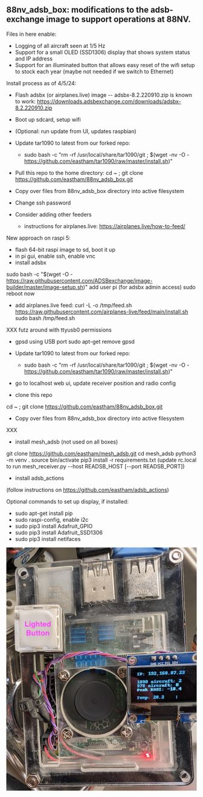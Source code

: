 <h2>88nv_adsb_box: modifications to the adsb-exchange image to support operations at 88NV.</h2>

Files in here enable:
- Logging of all aircraft seen at 1/5 Hz
- Support for a small OLED (SSD1306) display that shows system status and IP address
- Support for an illuminated button that allows easy reset of the wifi setup to stock each year (maybe not needed if we switch to Ethernet)

Install process as of 4/5/24:
- Flash adsbx (or airplanes.live) image -- adsbx-8.2.220910.zip is known to work: https://downloads.adsbexchange.com/downloads/adsbx-8.2.220910.zip
- Boot up sdcard, setup wifi
- (Optional: run update from UI, updates raspbian)
- Update tar1090 to latest from our forked repo:
  - sudo bash -c "rm -rf /usr/local/share/tar1090/git ;  $(wget -nv -O - https://github.com/eastham/tar1090/raw/master/install.sh)"


- Pull this repo to the home directory: cd ~ ; git clone https://github.com/eastham/88nv_adsb_box.git
- Copy over files from 88nv_adsb_box directory into active filesystem 
- Change ssh password
- Consider adding other feeders
  - instructions for airplanes.live: https://airplanes.live/how-to-feed/

New approach on raspi 5:
- flash 64-bit raspi image to sd, boot it up
- in pi gui, enable ssh, enable vnc
- install adsbx

sudo bash -c "$(wget -O - https://raw.githubusercontent.com/ADSBexchange/image-builder/master/image-setup.sh)"
add user pi (for adsbx admin access)
sudo reboot now

- add airplanes.live feed:
curl -L -o /tmp/feed.sh https://raw.githubusercontent.com/airplanes-live/feed/main/install.sh
 sudo bash /tmp/feed.sh 


XXX futz around with ttyusb0 permissions
- gpsd using USB port
sudo apt-get remove gpsd

- Update tar1090 to latest from our forked repo:
  - sudo bash -c "rm -rf /usr/local/share/tar1090/git ;  $(wget -nv -O - https://github.com/eastham/tar1090/raw/master/install.sh)"

- go to localhost web ui, update receiver position and radio config

- clone this repo

cd ~ ; git clone https://github.com/eastham/88nv_adsb_box.git

- Copy over files from 88nv_adsb_box directory into active filesystem

XXX

- install mesh_adsb (not used on all boxes)

git clone https://github.com/eastham/mesh_adsb.git
cd mesh_adsb
python3 -m venv .
source bin/activate
pip3 install -r requirements.txt
(update rc.local to run mesh_receiver.py --host READSB_HOST [--port READSB_PORT])


- install adsb_actions

(follow instructions on https://github.com/eastham/adsb_actions)


Optional commands to set up display, if installed:
- sudo apt-get install pip
- sudo raspi-config, enable i2c
- sudo pip3 install Adafruit_GPIO
- sudo pip3 install Adafruit_SSD1306
- sudo pip3 install netifaces

![Image of device](adsb_box.jpg?raw=true "Image of Device")
